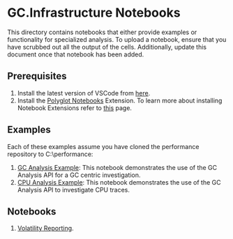 # GC.Infrastructure Notebooks

This directory contains notebooks that either provide examples or functionality for specialized analysis. To upload a notebook, ensure that you have scrubbed out all the output of the cells. Additionally, update this document once that notebook has been added.

## Prerequisites 

1. Install the latest version of VSCode from [here](https://code.visualstudio.com/).
2. Install the [Polyglot Notebooks](https://marketplace.visualstudio.com/items?itemName=ms-dotnettools.dotnet-interactive-vscode) Extension. To learn more about installing Notebook Extensions refer to [this](https://code.visualstudio.com/learn/get-started/extensions) page.

## Examples

Each of these examples assume you have cloned the performance repository to C:\performance:

1. [GC Analysis Example](./Examples/GCAnalysisExamples.ipynb): This notebook demonstrates the use of the GC Analysis API for a GC centric investigation.
2. [CPU Analysis Example](./Examples/CPUExamples.ipynb): This notebook demonstrates the use of the GC Analysis API to investigate CPU traces.

## Notebooks

1. [Volatility Reporting](./VolatilityReport.ipynb).
